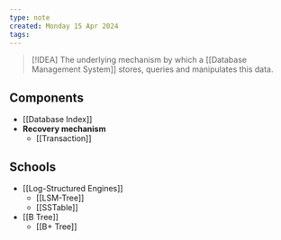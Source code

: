 ```yaml
---
type: note
created: Monday 15 Apr 2024
tags: 
---
```

> [!IDEA]
> The underlying mechanism by which a [[Database Management System]] stores, queries and manipulates this data.

## Components
- [[Database Index]]
- **Recovery mechanism**
	- [[Transaction]]
## Schools
- [[Log-Structured Engines]]
	- [[LSM-Tree]]
	- [[SSTable]]
- [[B Tree]]
	- [[B+ Tree]]
